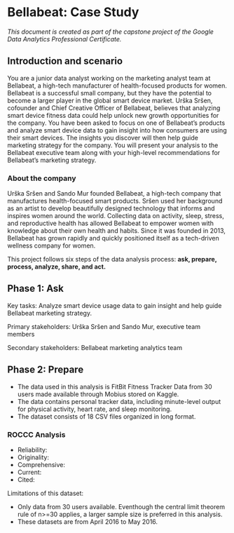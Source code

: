 # Bellabeat: Case Study
*This document is created as part of the capstone project of the Google Data Analytics Professional Certificate.*

## Introduction and scenario
  You are a junior data analyst working on the marketing analyst team at Bellabeat, a high-tech manufacturer of health-focused products for women. Bellabeat is a successful small company, but they have the potential to become a larger player in the global smart device market. Urška Sršen, cofounder and Chief Creative Officer of Bellabeat, believes that analyzing smart device fitness data could help unlock new growth opportunities for the company. You have been asked to focus on one of Bellabeat’s products and analyze smart device data to gain insight into how consumers are using their smart devices. The insights you discover will then help guide marketing strategy for the company. You will present your analysis to the Bellabeat executive team along with your high-level recommendations for Bellabeat’s marketing strategy.

### About the company
Urška Sršen and Sando Mur founded Bellabeat, a high-tech company that manufactures health-focused smart products. Sršen used her background as an artist to develop beautifully designed technology that informs and inspires women around the world. Collecting data on activity, sleep, stress, and reproductive health has allowed Bellabeat to empower women with knowledge about their own health and habits. Since it was founded in 2013, Bellabeat has grown rapidly and quickly positioned itself as a tech-driven wellness company for women.

This project follows six steps of the data analysis process: **ask, prepare, process, analyze, share, and act.**

## Phase 1: Ask
Key tasks: Analyze smart device usage data to gain insight and help guide Bellabeat marketing strategy.

Primary stakeholders: Urška Sršen and Sando Mur, executive team members

Secondary stakeholders: Bellabeat marketing analytics team

## Phase 2: Prepare
* The data used in this analysis is FitBit Fitness Tracker Data from 30 users made available through Mobius stored on Kaggle.
* The data contains personal tracker data, including minute-level output for physical activity, heart rate, and sleep monitoring.
* The dataset consists of 18 CSV files organized in long format.

### ROCCC Analysis
* Reliability:
* Originality:
* Comprehensive:
* Current:
* Cited: 

Limitations of this dataset:
* Only data from 30 users available. Eventhough the central limit theorem rule of n>=30 applies, a larger sample size is preferred in this analysis.
* These datasets are from April 2016 to May 2016. 
